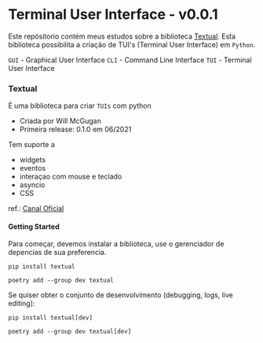 # Terminal User Interface - v0.0.1

Este repósitorio contém meus estudos sobre a biblioteca [Textual](https://textual.textualize.io/). Esta biblioteca possibilita a criação de TUI's (Terminal User Interface) em `Python`.

`GUI` - Graphical User Interface 
`CLI` - Command Line Interface
`TUI` - Terminal User Interface


### Textual

É uma biblioteca para criar `TUIs` com python

- Criada por Will McGugan
- Primeira release: 0.1.0 em 06/2021

Tem suporte a
- widgets
- eventos 
- interaçao com mouse e teclado
- asyncio
- CSS

ref.: [Canal Oficial](https://www.youtube.com/playlist?list=PLHhDR_Q5Me1MxO4LmfzMNNQyKfwa275Qe)

#### Getting Started

Para começar, devemos instalar a biblioteca, use o gerenciador de depencias de sua preferencia.

```shell
pip install textual
```
```shell
poetry add --group dev textual
```

Se quiser obter o conjunto de desenvolvimento (debugging, logs, live editing):

```shell
pip install textual[dev]
```

```shell
poetry add --group dev textual[dev]
```
